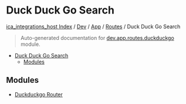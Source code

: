# Duck Duck Go Search

[ica_integrations_host Index](../../../../README.md#ica_integrations_host-index) / [Dev](../../../index.md#dev) / [App](../../index.md#app) / [Routes](../index.md#routes) / Duck Duck Go Search

> Auto-generated documentation for [dev.app.routes.duckduckgo](https://github.com/destiny/ica_integrations_host/blob/main/dev/app/routes/duckduckgo/__init__.py) module.

- [Duck Duck Go Search](#duck-duck-go-search)
  - [Modules](#modules)

## Modules

- [Duckduckgo Router](./duckduckgo_router.md)
